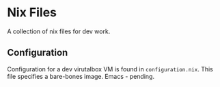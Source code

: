 # Nix Files

A collection of nix files for dev work.

## Configuration

Configuration for a dev virutalbox VM is found in `configuration.nix`. This file specifies a bare-bones image. Emacs - pending.
